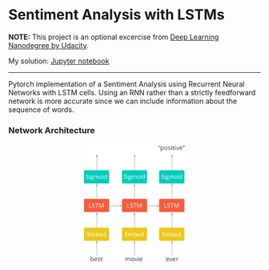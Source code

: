 # Sentiment Analysis with LSTMs

**NOTE:** This project is an optional excercise from [Deep Learning Nanodegree by Udacity](https://www.udacity.com/course/deep-learning-nanodegree--nd101).

My solution: [Jupyter notebook](https://nbviewer.jupyter.org/github/jscriptcoder/Sentiment-Analysis-with-LSTM/blob/master/Sentiment_RNN.ipynb)

---

Pytorch implementation of a Sentiment Analysis using Recurrent Neural Networks with LSTM cells. Using an RNN rather than a strictly feedforward network is more accurate since we can include information about the sequence of words.

### Network Architecture
<p align="center"><img src="assets/network_diagram.png" width="40%" /></p>

